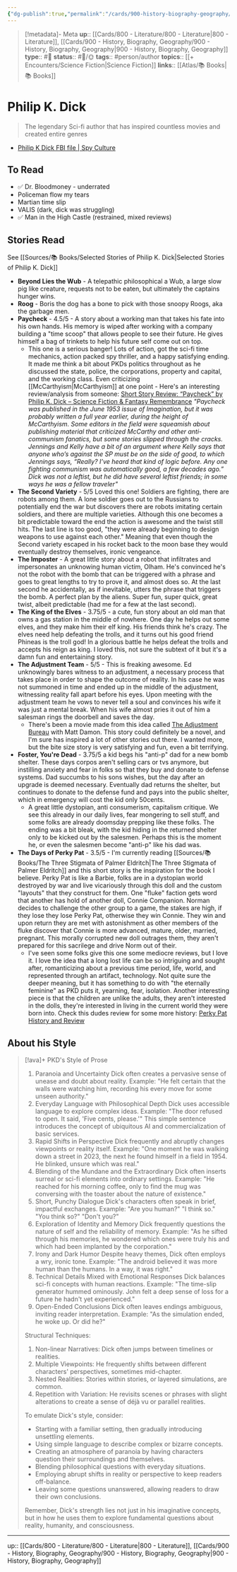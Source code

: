 ```yaml
---
{"dg-publish":true,"permalink":"/cards/900-history-biography-geography/biography/philip-k-dick/","title":"Philip K Dick"}
---
```


> [!metadata]- Meta
> **up**:: [[Cards/800 - Literature/800 - Literature\|800 - Literature]], [[Cards/900 - History, Biography, Geography/900 - History, Biography, Geography\|900 - History, Biography, Geography]]
> **type**:: #📝 
> **status**:: #📝/🌞
> **tags**::  #person/author 
> **topics**:: [[+ Encounters/Science Fiction\|Science Fiction]]
> **links**:: [[Atlas/📚 Books\|📚 Books]]


# Philip K. Dick

> The legendary Sci-fi author that has inspired countless movies and created entire genres

- [Philip K Dick FBI file \| Spy Culture](https://www.spyculture.com/philip-k-dick-fbi-file/)
## To Read
- ✅ Dr. Bloodmoney - underrated 
- Policeman flow my tears
- Martian time slip
- VALIS (dark, dick was struggling)
- ✅ Man in the High Castle (restrained, mixed reviews)
## Stories Read

See [[Sources/📚 Books/Selected Stories of Philip K. Dick\|Selected Stories of Philip K. Dick]]

- **Beyond Lies the Wub** - A telepathic philosophical a Wub, a large slow pig like creature, requests not to be eaten, but ultimately the captains hunger wins. 
- **Roog** - Boris the dog has a bone to pick with those snoopy Roogs, aka the garbage men.
- **Paycheck** - 4.5/5 - A story about a working man that takes his fate into his own hands. His memory is wiped after working with a company building a "time scoop" that allows people to see their future. He gives himself a bag of trinkets to help his future self come out on top. 
	- This one is a serious banger! Lots of action, got the sci-fi time mechanics, action packed spy thriller, and a happy satisfying ending. It made me think a bit about PKDs politics throughout as he discussed the state, police, the corporations, property and capital, and the working class. Even criticizing [[McCarthyism\|McCarthyism]] at one point - Here's an interesting review/analysis from someone: [Short Story Review: “Paycheck” by Philip K. Dick – Science Fiction & Fantasy Remembrance](https://sffremembrance.com/2023/07/17/short-story-review-paycheck-by-philip-k-dick/) *"Paycheck was published in the June 1953 issue of Imagination, but it was probably written a full year earlier, during the height of McCarthyism. Some editors in the field were squeamish about publishing material that criticized McCarthy and other anti-communism fanatics, but some stories slipped through the cracks. Jennings and Kelly have a bit of an argument where Kelly says that anyone who’s against the SP must be on the side of good, to which Jennings says, “Really? I’ve heard that kind of logic before. Any one fighting communism was automatically good, a few decades ago.” Dick was not a leftist, but he did have several leftist friends; in some ways he was a fellow traveler"*
- **The Second Variety** - 5/5 Loved this one! Soldiers are fighting, there are robots among them. A lone soldier goes out to the Russians to potentially end the war but discovers there are robots imitating certain soldiers, and there are multiple varieties. Although this one becomes a bit predictable toward the end the action is awesome and the twist still hits. The last line is too good, "they were already beginning to design weapons to use against each other." Meaning that even though the Second variety escaped in his rocket back to the moon base they would eventually destroy themselves, ironic vengeance. 
- **The Imposter** - A great little story about a robot that infiltrates and impersonates an unknowing human victim, Olham. He's convinced he's not the robot with the bomb that can be triggered with a phrase and goes to great lengths to try to prove it, and almost does so. At the last second he accidentally, as if inevitable, utters the phrase that triggers the bomb. A perfect plan by the aliens. Super fun, super quick, great twist, albeit predictable (had me for a few at the last second).
- **The King of the Elves** - 3.75/5 - a cute, fun story about an old man that owns a gas station in the middle of nowhere. One day he helps out some elves, and they make him their elf king. His friends think he's crazy. The elves need help defeating the trolls, and it turns out his good friend Phineas is the troll god! In a glorious battle he helps defeat the trolls and accepts his reign as king. I loved this, not sure the subtext of it but it's a damn fun and entertaining story.
- **The Adjustment Team** - 5/5 - This is freaking awesome. Ed unknowingly bares witness to an adjustment, a necessary process that takes place in order to shape the outcome of reality. In his case he was not summoned in time and ended up in the middle of the adjustment, witnessing reality fall apart before his eyes. Upon meeting with the adjustment team he vows to never tell a soul and convinces his wife it was just a mental break. When his wife almost pries it out of him a salesman rings the doorbell and saves the day. 
	- There's been a movie made from this idea called [The Adjustment Bureau](https://youtu.be/fSeWHl1PaKs?si=220FtYQMEaYSC0R8) with Matt Damon. This story could definitely be a novel, and I'm sure has inspired a lot of other stories out there. I wanted more, but the bite size story is very satisfying and fun, even a bit terrifying.
- **Foster, You're Dead** - 3.75/5 a kid begs his "anti-p" dad for a new bomb shelter. These days corpos aren't selling cars or tvs anymore, but instilling anxiety and fear in folks so that they buy and donate to defense systems. Dad succumbs to his sons wishes, but the day after an upgrade is deemed necessary. Eventually dad returns the shelter, but continues to donate to the defense fund and pays into the public shelter, which in emergency will cost the kid only 50cents. 
	- A great little dystopian, anti consumerism, capitalism critique. We see this already in our daily lives, fear mongering to sell stuff, and some folks are already doomsday prepping like these folks. The ending was a bit bleak, with the kid hiding in the returned shelter only to be kicked out by the salesmen. Perhaps this is the moment he, or even the salesmen become "anti-p" like his dad was.
- **The Days of Perky Pat** - 3.5/5 - I'm currently reading [[Sources/📚 Books/The Three Stigmata of Palmer Eldritch\|The Three Stigmata of Palmer Eldritch]] and this short story is the inspiration for the book I believe. Perky Pat is like a Barbie, folks are in a dystopian world destroyed by war and live vicariously through this doll and the custom "layouts" that they construct for them. One "fluke" faction gets word that another has hold of another doll, Connie Companion. Norman decides to challenge the other group to a game, the stakes are high, if they lose they lose Perky Pat, otherwise they win Connie. They win and upon return they are met with astonishment as other members of the fluke discover that Connie is more advanced, mature, older, married, pregnant. This morally corrupted new doll outrages them, they aren't prepared for this sacrilege and drive Norm out of their. 
	- I've seen some folks give this one some mediocre reviews, but I love it. I love the idea that a long lost life can be so intriguing and sought after, romanticizing about a previous time period, life, world, and represented through an artifact, technology. Not quite sure the deeper meaning, but it has something to do with "the eternally feminine" as PKD puts it, yearning, fear, isolation. Another interesting piece is that the children are unlike the adults, they aren't interested in the dolls, they're interested in living in the current world they were born into. Check this dudes review for some more history: [Perky Pat History and Review](https://philipdick.com/mirror/websites/pkdweb/short_stories/The%20Days%20Of%20Perky%20Pat.htm)

## About his Style


> [!ava]+ PKD's Style of Prose
> 
> 1. Paranoia and Uncertainty Dick often creates a pervasive sense of unease and doubt about reality. Example: "He felt certain that the walls were watching him, recording his every move for some unseen authority."
> 2. Everyday Language with Philosophical Depth Dick uses accessible language to explore complex ideas. Example: "The door refused to open. It said, 'Five cents, please.'" This simple sentence introduces the concept of ubiquitous AI and commercialization of basic services.
> 3. Rapid Shifts in Perspective Dick frequently and abruptly changes viewpoints or reality itself. Example: "One moment he was walking down a street in 2023, the next he found himself in a field in 1954. He blinked, unsure which was real."
> 4. Blending of the Mundane and the Extraordinary Dick often inserts surreal or sci-fi elements into ordinary settings. Example: "He reached for his morning coffee, only to find the mug was conversing with the toaster about the nature of existence."
> 5. Short, Punchy Dialogue Dick's characters often speak in brief, impactful exchanges. Example: "Are you human?" "I think so." "You think so?" "Don't you?"
> 6. Exploration of Identity and Memory Dick frequently questions the nature of self and the reliability of memory. Example: "As he sifted through his memories, he wondered which ones were truly his and which had been implanted by the corporation."
> 7. Irony and Dark Humor Despite heavy themes, Dick often employs a wry, ironic tone. Example: "The android believed it was more human than the humans. In a way, it was right."
> 8. Technical Details Mixed with Emotional Responses Dick balances sci-fi concepts with human reactions. Example: "The time-slip generator hummed ominously. John felt a deep sense of loss for a future he hadn't yet experienced."
> 9. Open-Ended Conclusions Dick often leaves endings ambiguous, inviting reader interpretation. Example: "As the simulation ended, he woke up. Or did he?"
> 
> Structural Techniques:
> 
> 1. Non-linear Narratives: Dick often jumps between timelines or realities.
> 2. Multiple Viewpoints: He frequently shifts between different characters' perspectives, sometimes mid-chapter.
> 3. Nested Realities: Stories within stories, or layered simulations, are common.
> 4. Repetition with Variation: He revisits scenes or phrases with slight alterations to create a sense of déjà vu or parallel realities.
> 
> To emulate Dick's style, consider:
> 
> - Starting with a familiar setting, then gradually introducing unsettling elements.
> - Using simple language to describe complex or bizarre concepts.
> - Creating an atmosphere of paranoia by having characters question their surroundings and themselves.
> - Blending philosophical questions with everyday situations.
> - Employing abrupt shifts in reality or perspective to keep readers off-balance.
> - Leaving some questions unanswered, allowing readers to draw their own conclusions.
> 
> Remember, Dick's strength lies not just in his imaginative concepts, but in how he uses them to explore fundamental questions about reality, humanity, and consciousness.


---
up:: [[Cards/800 - Literature/800 - Literature\|800 - Literature]], [[Cards/900 - History, Biography, Geography/900 - History, Biography, Geography\|900 - History, Biography, Geography]]

